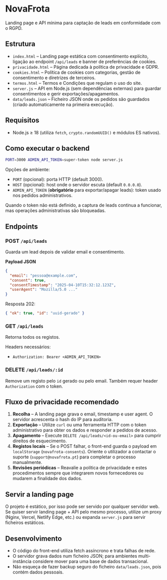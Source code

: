 # NovaFrota

Landing page e API mínima para captação de leads em conformidade com o RGPD.

## Estrutura

- `index.html` – Landing page estática com consentimento explícito, ligação ao endpoint `/api/leads` e banner de preferências de cookies.
- `privacidade.html` – Página dedicada à política de privacidade e GDPR.
- `cookies.html` – Política de cookies com categorias, gestão de consentimento e diretrizes de terceiros.
- `termos.html` – Termos e Condições que regulam o uso do site.
- `server.js` – API em Node.js (sem dependências externas) para guardar consentimentos e gerir exportações/apagamentos.
- `data/leads.json` – Ficheiro JSON onde os pedidos são guardados (criado automaticamente na primeira execução).

## Requisitos

- Node.js ≥ 18 (utiliza `fetch`, `crypto.randomUUID()` e módulos ES nativos).

## Como executar o backend

```bash
PORT=3000 ADMIN_API_TOKEN=super-token node server.js
```

Opções de ambiente:

- `PORT` (opcional): porta HTTP (default 3000).
- `HOST` (opcional): host onde o servidor escuta (default `0.0.0.0`).
- `ADMIN_API_TOKEN` (**obrigatório** para exportar/apagar leads): token usado nos pedidos administrativos.

Quando o token não está definido, a captura de leads continua a funcionar, mas operações administrativas são bloqueadas.

## Endpoints

### POST `/api/leads`

Guarda um lead depois de validar email e consentimento.

**Payload JSON**

```json
{
  "email": "pessoa@example.com",
  "consent": true,
  "consentTimestamp": "2025-04-10T15:32:12.123Z",
  "userAgent": "Mozilla/5.0 ..."
}
```

Resposta 202:

```json
{ "ok": true, "id": "uuid-gerado" }
```

### GET `/api/leads`

Retorna todos os registos.

Headers necessários:

- `Authorization: Bearer <ADMIN_API_TOKEN>`

### DELETE `/api/leads/:id`

Remove um registo pelo `id` gerado ou pelo email. Também requer header `Authorization` com o token.

## Fluxo de privacidade recomendado

1. **Recolha** – A landing page grava o email, timestamp e user agent. O servidor acrescenta o hash do IP para auditoria.
2. **Exportação** – Utilize `curl` ou uma ferramenta HTTP com o token administrativo para obter os dados e responder a pedidos de acesso.
3. **Apagamento** – Execute `DELETE /api/leads/<id-ou-email>` para cumprir direitos de esquecimento.
4. **Registos locais** – Se o POST falhar, o front-end guarda o payload em `localStorage` (`novafrota-consents`). Oriente o utilizador a contactar o suporte (`support@novafrota.pt`) para completar o processo manualmente.
5. **Revisões periódicas** – Reavalie a política de privacidade e estes procedimentos sempre que integrarem novos fornecedores ou mudarem a finalidade dos dados.

## Servir a landing page

O projeto é estático, por isso pode ser servido por qualquer servidor web. Se quiser servir landing page + API pelo mesmo processo, utilize um proxy (Nginx, Vercel, Netlify Edge, etc.) ou expanda `server.js` para servir ficheiros estáticos.

## Desenvolvimento

- O código do front-end utiliza fetch assíncrono e trata falhas de rede.
- O servidor grava dados num ficheiro JSON; para ambientes multi-instância considere mover para uma base de dados transacional.
- Não esqueça de fazer backup seguro do ficheiro `data/leads.json`, pois contém dados pessoais.
